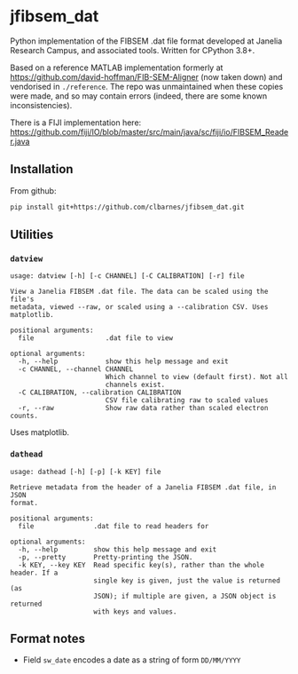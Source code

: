 # jfibsem_dat

Python implementation of the FIBSEM .dat file format developed at Janelia Research Campus, and associated tools.
Written for CPython 3.8+.

Based on a reference MATLAB implementation formerly at https://github.com/david-hoffman/FIB-SEM-Aligner (now taken down) and vendorised in `./reference`.
The repo was unmaintained when these copies were made, and so may contain errors (indeed, there are some known inconsistencies).

There is a FIJI implementation here: https://github.com/fiji/IO/blob/master/src/main/java/sc/fiji/io/FIBSEM_Reader.java

## Installation

From github:

```sh
pip install git+https://github.com/clbarnes/jfibsem_dat.git
```

## Utilities

### `datview`

```_datview
usage: datview [-h] [-c CHANNEL] [-C CALIBRATION] [-r] file

View a Janelia FIBSEM .dat file. The data can be scaled using the file's
metadata, viewed --raw, or scaled using a --calibration CSV. Uses matplotlib.

positional arguments:
  file                  .dat file to view

optional arguments:
  -h, --help            show this help message and exit
  -c CHANNEL, --channel CHANNEL
                        Which channel to view (default first). Not all
                        channels exist.
  -C CALIBRATION, --calibration CALIBRATION
                        CSV file calibrating raw to scaled values
  -r, --raw             Show raw data rather than scaled electron counts.
```

Uses matplotlib.

### `dathead`

```_dathead
usage: dathead [-h] [-p] [-k KEY] file

Retrieve metadata from the header of a Janelia FIBSEM .dat file, in JSON
format.

positional arguments:
  file               .dat file to read headers for

optional arguments:
  -h, --help         show this help message and exit
  -p, --pretty       Pretty-printing the JSON.
  -k KEY, --key KEY  Read specific key(s), rather than the whole header. If a
                     single key is given, just the value is returned (as
                     JSON); if multiple are given, a JSON object is returned
                     with keys and values.
```

## Format notes

- Field `sw_date` encodes a date as a string of form `DD/MM/YYYY`
